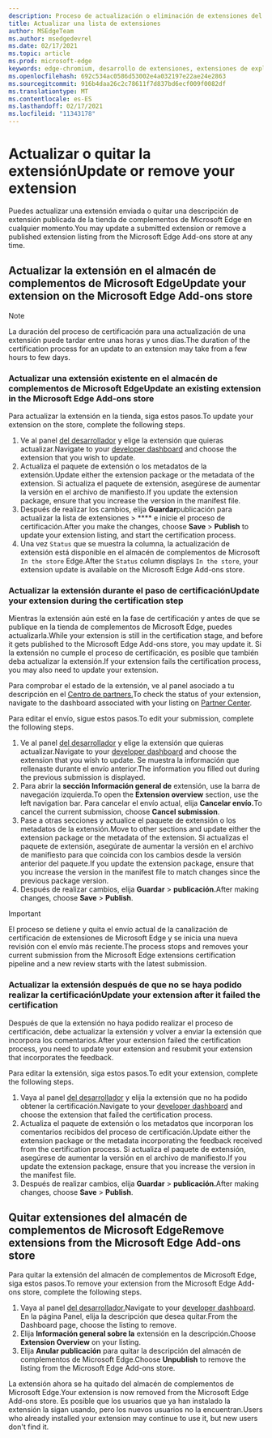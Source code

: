 ```yaml
---
description: Proceso de actualización o eliminación de extensiones del almacén de complementos de Microsoft Edge
title: Actualizar una lista de extensiones
author: MSEdgeTeam
ms.author: msedgedevrel
ms.date: 02/17/2021
ms.topic: article
ms.prod: microsoft-edge
keywords: edge-chromium, desarrollo de extensiones, extensiones de explorador, complementos, centro de partners, desarrollador
ms.openlocfilehash: 692c534ac0586d53002e4a032197e22ae24e2863
ms.sourcegitcommit: 916b4daa26c2c78611f7d837bd6ecf009f0082df
ms.translationtype: MT
ms.contentlocale: es-ES
ms.lasthandoff: 02/17/2021
ms.locfileid: "11343178"
---
```

# <span data-ttu-id="b3d9f-104">Actualizar o quitar la extensión</span><span class="sxs-lookup"><span data-stu-id="b3d9f-104">Update or remove your extension</span></span>  

<span data-ttu-id="b3d9f-105">Puedes actualizar una extensión enviada o quitar una descripción de extensión publicada de la tienda de complementos de Microsoft Edge en cualquier momento.</span><span class="sxs-lookup"><span data-stu-id="b3d9f-105">You may update a submitted extension or remove a published extension listing from the Microsoft Edge Add-ons store at any time.</span></span>  

## <span data-ttu-id="b3d9f-106">Actualizar la extensión en el almacén de complementos de Microsoft Edge</span><span class="sxs-lookup"><span data-stu-id="b3d9f-106">Update your extension on the Microsoft Edge Add-ons store</span></span>  

> [!NOTE]
> <span data-ttu-id="b3d9f-107">La duración del proceso de certificación para una actualización de una extensión puede tardar entre unas horas y unos días.</span><span class="sxs-lookup"><span data-stu-id="b3d9f-107">The duration of the certification process for an update to an extension may take from a few hours to few days.</span></span>  

### <span data-ttu-id="b3d9f-108">Actualizar una extensión existente en el almacén de complementos de Microsoft Edge</span><span class="sxs-lookup"><span data-stu-id="b3d9f-108">Update an existing extension in the Microsoft Edge Add-ons store</span></span>  

<span data-ttu-id="b3d9f-109">Para actualizar la extensión en la tienda, siga estos pasos.</span><span class="sxs-lookup"><span data-stu-id="b3d9f-109">To update your extension on the store, complete the following steps.</span></span>  

1.  <span data-ttu-id="b3d9f-110">Ve al panel [del desarrollador][MicrosoftPartnerCenter] y elige la extensión que quieras actualizar.</span><span class="sxs-lookup"><span data-stu-id="b3d9f-110">Navigate to your [developer dashboard][MicrosoftPartnerCenter] and choose the extension that you wish to update.</span></span>  
1.  <span data-ttu-id="b3d9f-111">Actualiza el paquete de extensión o los metadatos de la extensión.</span><span class="sxs-lookup"><span data-stu-id="b3d9f-111">Update either the extension package or the metadata of the extension.</span></span>  <span data-ttu-id="b3d9f-112">Si actualiza el paquete de extensión, asegúrese de aumentar la versión en el archivo de manifiesto.</span><span class="sxs-lookup"><span data-stu-id="b3d9f-112">If you update the extension package, ensure that you increase the version in the manifest file.</span></span>  
1.  <span data-ttu-id="b3d9f-113">Después de realizar los cambios, elija **Guardar**publicación para actualizar la lista de extensiones  >  \*\*\*\* e inicie el proceso de certificación.</span><span class="sxs-lookup"><span data-stu-id="b3d9f-113">After you make the changes, choose **Save** > **Publish** to update your extension listing, and start the certification process.</span></span>  
1.  <span data-ttu-id="b3d9f-114">Una vez `Status` que se muestra la columna, la actualización de extensión está disponible en el almacén de complementos de Microsoft `In the store` Edge.</span><span class="sxs-lookup"><span data-stu-id="b3d9f-114">After the `Status` column displays `In the store`, your extension update is available on the Microsoft Edge Add-ons store.</span></span>  
    
### <span data-ttu-id="b3d9f-115">Actualizar la extensión durante el paso de certificación</span><span class="sxs-lookup"><span data-stu-id="b3d9f-115">Update your extension during the certification step</span></span>  

<span data-ttu-id="b3d9f-116">Mientras la extensión aún esté en la fase de certificación y antes de que se publique en la tienda de complementos de Microsoft Edge, puedes actualizarla.</span><span class="sxs-lookup"><span data-stu-id="b3d9f-116">While your extension is still in the certification stage, and before it gets published to the Microsoft Edge Add-ons store, you may update it.</span></span> <span data-ttu-id="b3d9f-117">Si la extensión no cumple el proceso de certificación, es posible que también deba actualizar la extensión.</span><span class="sxs-lookup"><span data-stu-id="b3d9f-117">If your extension fails the certification process, you may also need to update your extension.</span></span>    

<span data-ttu-id="b3d9f-118">Para comprobar el estado de la extensión, ve al panel asociado a tu descripción en el [Centro de partners.][MicrosoftPartnerCenter]</span><span class="sxs-lookup"><span data-stu-id="b3d9f-118">To check the status of your extension, navigate to the dashboard associated with your listing on [Partner Center][MicrosoftPartnerCenter].</span></span>  

<span data-ttu-id="b3d9f-119">Para editar el envío, sigue estos pasos.</span><span class="sxs-lookup"><span data-stu-id="b3d9f-119">To edit your submission, complete the following steps.</span></span>  

1.  <span data-ttu-id="b3d9f-120">Ve al panel [del desarrollador][MicrosoftPartnerCenter] y elige la extensión que quieras actualizar.</span><span class="sxs-lookup"><span data-stu-id="b3d9f-120">Navigate to your [developer dashboard][MicrosoftPartnerCenter] and choose the extension that you wish to update.</span></span>  <span data-ttu-id="b3d9f-121">Se muestra la información que rellenaste durante el envío anterior.</span><span class="sxs-lookup"><span data-stu-id="b3d9f-121">The information you filled out during the previous submission is displayed.</span></span>  
1.  <span data-ttu-id="b3d9f-122">Para abrir la **sección Información general de** extensión, use la barra de navegación izquierda.</span><span class="sxs-lookup"><span data-stu-id="b3d9f-122">To open the **Extension overview** section, use the left navigation bar.</span></span>  <span data-ttu-id="b3d9f-123">Para cancelar el envío actual, elija **Cancelar envío.**</span><span class="sxs-lookup"><span data-stu-id="b3d9f-123">To cancel the current submission, choose **Cancel submission**.</span></span>  
1.  <span data-ttu-id="b3d9f-124">Pase a otras secciones y actualice el paquete de extensión o los metadatos de la extensión.</span><span class="sxs-lookup"><span data-stu-id="b3d9f-124">Move to other sections and update either the extension package or the metadata of the extension.</span></span>  <span data-ttu-id="b3d9f-125">Si actualizas el paquete de extensión, asegúrate de aumentar la versión en el archivo de manifiesto para que coincida con los cambios desde la versión anterior del paquete.</span><span class="sxs-lookup"><span data-stu-id="b3d9f-125">If you update the extension package, ensure that you increase the version in the manifest file to match changes since the previous package version.</span></span>  
1.  <span data-ttu-id="b3d9f-126">Después de realizar cambios, elija **Guardar**  >  **publicación.**</span><span class="sxs-lookup"><span data-stu-id="b3d9f-126">After making changes, choose **Save** > **Publish**.</span></span>  
    
> [!IMPORTANT]
> <span data-ttu-id="b3d9f-127">El proceso se detiene y quita el envío actual de la canalización de certificación de extensiones de Microsoft Edge y se inicia una nueva revisión con el envío más reciente.</span><span class="sxs-lookup"><span data-stu-id="b3d9f-127">The process stops and removes your current submission from the Microsoft Edge extensions certification pipeline and a new review starts with the latest submission.</span></span>  

### <span data-ttu-id="b3d9f-128">Actualizar la extensión después de que no se haya podido realizar la certificación</span><span class="sxs-lookup"><span data-stu-id="b3d9f-128">Update your extension after it failed the certification</span></span>  

<span data-ttu-id="b3d9f-129">Después de que la extensión no haya podido realizar el proceso de certificación, debe actualizar la extensión y volver a enviar la extensión que incorpora los comentarios.</span><span class="sxs-lookup"><span data-stu-id="b3d9f-129">After your extension failed the certification process, you need to update your extension and resubmit your extension that incorporates the feedback.</span></span>  

<span data-ttu-id="b3d9f-130">Para editar la extensión, siga estos pasos.</span><span class="sxs-lookup"><span data-stu-id="b3d9f-130">To edit your extension, complete the following steps.</span></span>  

1.  <span data-ttu-id="b3d9f-131">Vaya al panel [del desarrollador][MicrosoftPartnerCenter] y elija la extensión que no ha podido obtener la certificación.</span><span class="sxs-lookup"><span data-stu-id="b3d9f-131">Navigate to your [developer dashboard][MicrosoftPartnerCenter] and choose the extension that failed the certification process.</span></span>  
1.  <span data-ttu-id="b3d9f-132">Actualiza el paquete de extensión o los metadatos que incorporan los comentarios recibidos del proceso de certificación.</span><span class="sxs-lookup"><span data-stu-id="b3d9f-132">Update either the extension package or the metadata incorporating the feedback received from the certification process.</span></span>  <span data-ttu-id="b3d9f-133">Si actualiza el paquete de extensión, asegúrese de aumentar la versión en el archivo de manifiesto.</span><span class="sxs-lookup"><span data-stu-id="b3d9f-133">If you update the extension package, ensure that you increase the version in the manifest file.</span></span>  
1.  <span data-ttu-id="b3d9f-134">Después de realizar cambios, elija **Guardar**  >  **publicación.**</span><span class="sxs-lookup"><span data-stu-id="b3d9f-134">After making changes, choose **Save** > **Publish**.</span></span>  
    
## <span data-ttu-id="b3d9f-135">Quitar extensiones del almacén de complementos de Microsoft Edge</span><span class="sxs-lookup"><span data-stu-id="b3d9f-135">Remove extensions from the Microsoft Edge Add-ons store</span></span>  

<span data-ttu-id="b3d9f-136">Para quitar la extensión del almacén de complementos de Microsoft Edge, siga estos pasos.</span><span class="sxs-lookup"><span data-stu-id="b3d9f-136">To remove your extension from the Microsoft Edge Add-ons store, complete the following steps.</span></span>  

1.  <span data-ttu-id="b3d9f-137">Vaya al panel [del desarrollador.][MicrosoftPartnerCenter]</span><span class="sxs-lookup"><span data-stu-id="b3d9f-137">Navigate to your [developer dashboard][MicrosoftPartnerCenter].</span></span>  <span data-ttu-id="b3d9f-138">En la página Panel, elija la descripción que desea quitar.</span><span class="sxs-lookup"><span data-stu-id="b3d9f-138">From the Dashboard page, choose the listing to remove.</span></span>  
1.  <span data-ttu-id="b3d9f-139">Elija **Información general sobre la** extensión en la descripción.</span><span class="sxs-lookup"><span data-stu-id="b3d9f-139">Choose **Extension Overview** on your listing.</span></span>  
1.  <span data-ttu-id="b3d9f-140">Elija **Anular publicación** para quitar la descripción del almacén de complementos de Microsoft Edge.</span><span class="sxs-lookup"><span data-stu-id="b3d9f-140">Choose **Unpublish** to remove the listing from the Microsoft Edge Add-ons store.</span></span>  
    
<span data-ttu-id="b3d9f-141">La extensión ahora se ha quitado del almacén de complementos de Microsoft Edge.</span><span class="sxs-lookup"><span data-stu-id="b3d9f-141">Your extension is now removed from the Microsoft Edge Add-ons store.</span></span>  <span data-ttu-id="b3d9f-142">Es posible que los usuarios que ya han instalado la extensión la sigan usando, pero los nuevos usuarios no la encuentran.</span><span class="sxs-lookup"><span data-stu-id="b3d9f-142">Users who already installed your extension may continue to use it, but new users don't find it.</span></span>  

<!-- links -->  

[MicrosoftPartnerCenter]: https://partner.microsoft.com/dashboard/microsoftedge/public/login?ref=dd "Centro de partners"  
